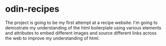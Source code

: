 # odin-recipes
 The project is going to be my first attempt at a recipe website. I'm going to 
 demostrate my understanding of the html boilerplate using various elements and attributes to embed different images and source different links across the web to improve my understanding of html.
